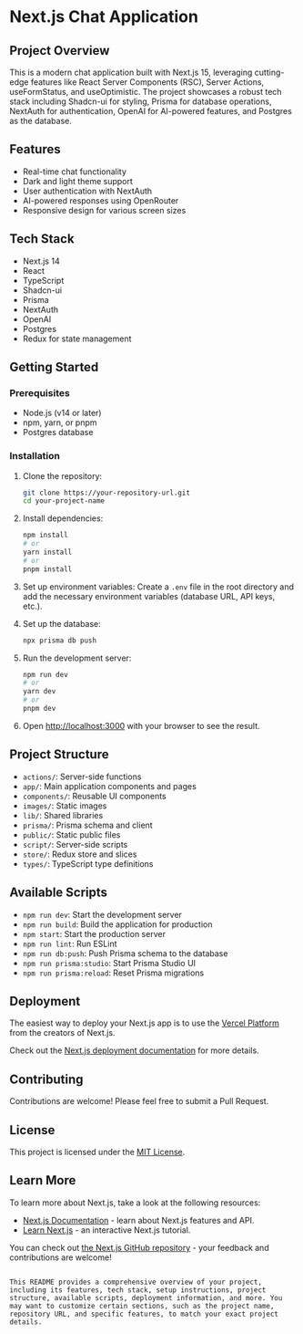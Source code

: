 # Next.js Chat Application

## Project Overview

This is a modern chat application built with Next.js 15, leveraging cutting-edge features like React Server Components (RSC), Server Actions, useFormStatus, and useOptimistic. The project showcases a robust tech stack including Shadcn-ui for styling, Prisma for database operations, NextAuth for authentication, OpenAI for AI-powered features, and Postgres as the database.

## Features

- Real-time chat functionality
- Dark and light theme support
- User authentication with NextAuth
- AI-powered responses using OpenRouter
- Responsive design for various screen sizes

## Tech Stack

- Next.js 14
- React
- TypeScript
- Shadcn-ui
- Prisma
- NextAuth
- OpenAI
- Postgres
- Redux for state management

## Getting Started

### Prerequisites

- Node.js (v14 or later)
- npm, yarn, or pnpm
- Postgres database

### Installation

1. Clone the repository:

   ```bash
   git clone https://your-repository-url.git
   cd your-project-name
   ```

2. Install dependencies:

   ```bash
   npm install
   # or
   yarn install
   # or
   pnpm install
   ```

3. Set up environment variables:
   Create a `.env` file in the root directory and add the necessary environment variables (database URL, API keys, etc.).

4. Set up the database:

   ```bash
   npx prisma db push
   ```

5. Run the development server:

   ```bash
   npm run dev
   # or
   yarn dev
   # or
   pnpm dev
   ```

6. Open [http://localhost:3000](http://localhost:3000) with your browser to see the result.

## Project Structure

- `actions/`: Server-side functions
- `app/`: Main application components and pages
- `components/`: Reusable UI components
- `images/`: Static images
- `lib/`: Shared libraries
- `prisma/`: Prisma schema and client
- `public/`: Static public files
- `script/`: Server-side scripts
- `store/`: Redux store and slices
- `types/`: TypeScript type definitions

## Available Scripts

- `npm run dev`: Start the development server
- `npm run build`: Build the application for production
- `npm start`: Start the production server
- `npm run lint`: Run ESLint
- `npm run db:push`: Push Prisma schema to the database
- `npm run prisma:studio`: Start Prisma Studio UI
- `npm run prisma:reload`: Reset Prisma migrations

## Deployment

The easiest way to deploy your Next.js app is to use the [Vercel Platform](https://vercel.com/new?utm_medium=default-template&filter=next.js&utm_source=create-next-app&utm_campaign=create-next-app-readme) from the creators of Next.js.

Check out the [Next.js deployment documentation](https://nextjs.org/docs/deployment) for more details.

## Contributing

Contributions are welcome! Please feel free to submit a Pull Request.

## License

This project is licensed under the [MIT License](LICENSE).

## Learn More

To learn more about Next.js, take a look at the following resources:

- [Next.js Documentation](https://nextjs.org/docs) - learn about Next.js features and API.
- [Learn Next.js](https://nextjs.org/learn) - an interactive Next.js tutorial.

You can check out [the Next.js GitHub repository](https://github.com/vercel/next.js/) - your feedback and contributions are welcome!

```

This README provides a comprehensive overview of your project, including its features, tech stack, setup instructions, project structure, available scripts, deployment information, and more. You may want to customize certain sections, such as the project name, repository URL, and specific features, to match your exact project details.
```
